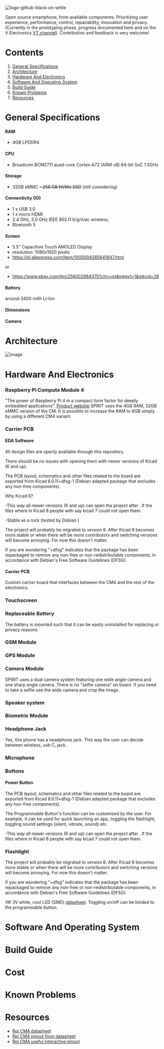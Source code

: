 ![logo-github-black-on-white](https://github.com/user-attachments/assets/60e87523-02cf-482b-8433-5f611e48ca2d)

Open source smartphone, from available components. Prioritizing user experience, performance, control, repairability, innovation and privacy.
(Currently in the prototyping phase, progress documented here and on the V
Electronics [YT channel](https://www.youtube.com/@V_Electronics)). Contribution
and feedback is very welcome!

# Contents
1. [General Specifications](https://github.com/barbarjan/SPIRIT#general-specifications)
1. [Architecture](https://github.com/barbarjan/SPIRIT#architecture)
1. [Hardware And Electronics](https://github.com/barbarjan/SPIRIT#hardware-and-electronics)
3. [Software And Operating System](https://github.com/barbarjan/SPIRIT#software-and-operating-system)
4. [Build Guide](https://github.com/barbarjan/SPIRIT#build-guide)
5. [Known Problems](https://github.com/barbarjan/SPIRIT#known-problems)
6. [Resources](https://github.com/barbarjan/SPIRIT#resources)

# General Specifications

#### RAM

- 4GB LPDDR4

#### CPU

- Broadcom BCM2711 quad-core Cortex-A72 (ARM v8) 64-bit SoC 1.5GHz

#### Storage

- 32GB eMMC
~~- 256 GB NVMe SSD~~ (still considering)

#### Connectivity (IO)

- 1 x USB 3.0
- 1 x micro HDMI
- 2.4 GHz, 5.0 GHz IEEE 802.11 b/g/n/ac wireless;
- Bluetooth 5

#### Screen

- 5.5" Capacitive Touch AMOLED Display
- resolution: 1080x1920 pixels
- https://pl.aliexpress.com/item/1005004285641847.html

or

- https://www.ebay.com/itm/256002984375?chn=ps&mkevt=1&mkcid=28

#### Battery

around 3400 mAh Li-Ion

#### Dimensions

#### Camera

# Architecture

![image](https://github.com/user-attachments/assets/72e48e5e-6249-4870-9c5f-a0e1d5bcfc7d)

# Hardware And Electronics

### Raspberry Pi Compute Module 4

"The power of Raspberry Pi 4 in a compact form factor for deeply embedded applications". [Product website](https://www.raspberrypi.com/products/compute-module-4/?variant=raspberry-pi-cm4001000)
SPIRIT uses the 4GB RAM, 32GB eMMC version of the CM. It is possible to increase the RAM to 8GB simply by using a different CM4 variant.

### Carrier PCB

#### EDA Software

All design files are openly available through this repository.

There should be no issues with opening them with newer versions of Kicad (6 and up).

The PCB layout, schematics and other files related to the board are exported
from Kicad 6.0.11+dfsg-1 (Debian adapted package that excludes any non-free components).

Why Kicad 6?

-This way all newer versions (6 and up) can open the project after . If
the files where in Kicad 8 people with say kicad 7 could not open them.

-Stable as a rock (tested by Debian )

The project will probably be migrated to version 8. After Kicad 8 becomes more
stable or when there will be more contributors and switching versions will
become annoying. For now this doesn't matter.

If you are wondering "+dfsg" indicates that the package has been repackaged to remove any
non-free or non-redistributable components, in accordance with Debian's Free Software
Guidelines (DFSG).

#### Carrier PCB

Custom carrier board that interfaces between the CM4 and the rest of the electronics.

### Touchscreen

### Replaceable Battery

The battery is mounted such that it can be easily uninstalled for replacing or privacy reasons.

### GSM Module

### GPS Module

### Camera Module

SPIRIT uses a dual camera system featuring one wide angle camera and one sharp angle camera. There is no "selfie camera" on board. If you need to take a selfie use the wide camera and crop the image.

### Speaker system

### Biometric Module

### Headphone Jack

Yes, this phone has a headphone jack. This way the user can decide between wireless, usb C, jack.

### Microphone

### Buttons

#### Power Button

The PCB layout, schematics and other files related to the board are exported
from Kicad 6.0.11+dfsg-1 (Debian adapted package that excludes any non-free components).

The Programmable Button's function can be customized by the user. For example, it can be used for quick launching an app, toggling the flashlight, toggling sound settings (silent, vibrate, sound) etc. 

-This way all newer versions (6 and up) can open the project after . If
the files where in Kicad 8 people with say kicad 7 could not open them.

### Flashlight

The project will probably be migrated to version 8. After Kicad 8 becomes more
stable or when there will be more contributors and switching versions will
become annoying. For now this doesn't matter.

If you are wondering "+dfsg" indicates that the package has been repackaged to remove any
non-free or non-redistributable components, in accordance with Debian's Free Software
Guidelines (DFSG).

1W 3V white, cool LED (SMD) [datasheet](https://otmm.lumileds.com/adaptivemedia/a8d0a06da712a5d9b12e577ab53c49b2cdd1e434).
Toggling on/off can be binded to the programmable button.

# Software And Operating System

# Build Guide

# Cost

# Known Problems

# Resources

- [Rpi CM4 datasheet](https://datasheets.raspberrypi.com/cm4/cm4-datasheet.pdf)
- [Rpi CM4 pinout from datasheet](https://datasheets.raspberrypi.com/cm4/cm4-datasheet.pdf#page=18)
- [Rpi CM4 useful interactive pinout](https://atctwo.net/projects/pinout/index.html)


